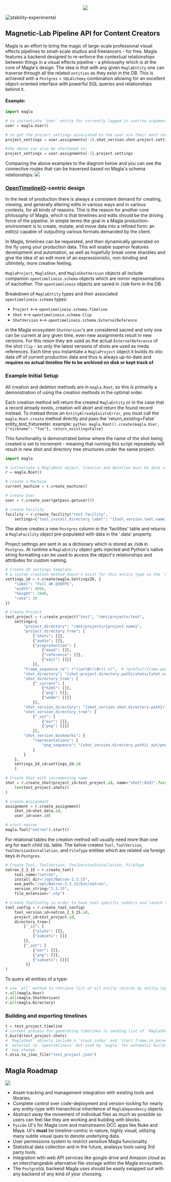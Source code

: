 <p align="center">
  <img src="media/magla_banner.png">
</p>

![stability-experimental](https://img.shields.io/badge/stability-experimental-orange.svg)

## Magnetic-Lab Pipeline API for Content Creators

Magla is an effort to bring the magic of large-scale professional visual effects pipelines to small-scale studios and freelancers - for free. Magla features a backend designed to re-enforce the contextual relationships between things in a visual effects pipeline - a philosophy which is at the core of Magla's design. The idea is that with any given `MaglaEntity` one can traverse through all the related `entities` as they exist in the DB. This is achieved with a `Postgres` + `SQLAlchemy` combination allowing for an excellent object-oriented interface with powerful SQL queries and relationships behind it.

#### Example:
```python
import magla

# to instantiate `User` entity for currently logged in user(no argument is needed, user's name is used):
user = magla.User()

# to get the project settings associated to the user via their most recent assignment:
project_settings = user.assignments[-1].shot_version.shot.project.settings

#the above can also be shortened to:
project_settings = user.assignments[-1].project.settings
```
Comparing the above examples to the diagrom below and you can see the connective routes that can be traversed based on Magla's schema relationships:
<img src="media/ERD.png">

### [OpenTimelineIO](https://github.com/PixarAnimationStudios/OpenTimelineIO)-centric design
In the heat of production there is always a consistent demand for creating, viewing, and generally altering edits in various ways and in various contexts, for all kinds of reasons. This is the reason for another core philosophy of Magla, which is that timelines and edits should be the driving force of the pipeline. In simple terms the goal in a Magla production-environment is to create, mutate, and move data into a refined form: an edit(s) capable of outputting various formats demanded by the client.

In Magla, timelines can be requested, and then dynamically generated on the fly using your production data. This will enable superior features development and automation, as well as hopefully break some shackles and give the idea of an edit more of an expressionistic, non-binding and ultimitely, more creative feeling. 

`MaglaProject`, `MaglaShot`, and `MaglaShotVersion` objects all include companion `opentimelineio.schema` objects which are mirror representations of eachother. The `opentimelineio` objects are saved in `JSON` form in the DB.

Breakdown of `MaglaEntity` types and their associated `opentimelineio.schema` types:
- `Project` <--> `opentimelineio.schema.Timeline`
- `Shot` <--> `opentimelineio.schema.Clip`
- `ShotVersion` <--> `opentimelineio.schema.ExternalReference`

in the Magla ecosystem `ShotVersion`'s are considered sacred and only one can be current at any given time, even new assignments result in new versions. For this reson they are used as the actual `ExternalReference` of the shot `Clip` -  so only the latest versions of shots are used as meda references. Each time you instantiate a `MaglaProject` object it builds its otio data off of current production data and thus is always up-to-date and **requires no actual timeline file to  be archived on disk or kept track of**.

### Example Initial Setup
All creation and deletion methods are in `magla.Root`, so this is primarily a demonstration of
using the creation methods in the optimal order.

Each creation method will return the created `MaglaEntity` or in the case that a record already
exists, creation will abort and return the found record instead. To instead throw an
`EntityAlreadyExistsError`, you must call the `magla.Root.create` method directly and pass the
'return_existing=False` entity_test_fixtureeter.
    example:
    ```python
    magla.Root().create(magla.User, {"nickname": "foo"}, return_existing=False)
    ```

This functionality is demonstrated below where the name of the shot being created is set to
increment - meaning that running this script repeatedly will result in new shot and directory
tree structures under the same project.

```python
import magla

# instantiate a MaglaRoot object. Creation and deletion must be done via the MaglaRoot class.
r = magla.Root()

# create a Machine
current_machine = r.create_machine()

# create User
user = r.create_user(getpass.getuser())

# create Facility
facility = r.create_facility("test_facility",
	settings={"tool_install_directory_label": "{tool_version.tool.name}_{tool_version.string}"})
```
The above creates a new `Postgres` column in the 'facilities' table and returns a `MaglaFacility` object pre-populated with data in the '<MaglaEntity>.data' property.

Project settings are sent in as a dictionary which is stored as `JSON` in `Postgres`. At runtime a `MaglaEntity` object gets injected and Python's native string formatting can be used to access the object's relationships and attributes for custom naming.
```python
# Create 2D settings template
# a custom creation method doesn't exist for this entity type so the 'create' method is used directly.
settings_2d = r.create(magla.Settings2D, {
    "label": "Full 4K @30FPS",
    "width": 4096,
    "height": 2048,
    "rate": 30
})

# Create Project
test_project = r.create_project("test", "/mnt/projects/test",
    settings={
        "project_directory": "/mnt/projects/{project.name}",
        "project_directory_tree": [
            {"shots": []},
            {"audio": []},
            {"preproduction": [
                {"mood": []},
                {"reference": []},
                {"edit": []}]
            }],
        "frame_sequence_re": r"(\w+\W)(\#+)(.+)",  # (prefix)(frame-padding)(suffix)
        "shot_directory": "{shot.project.directory.path}/shots/{shot.name}",
        "shot_directory_tree": [
            {"_current": [
                {"h265": []},
                {"png": []},
                {"webm": []}]
            }],
        "shot_version_directory": "{shot_version.shot.directory.path}/{shot_version.num}",
        "shot_version_directory_tree": [
            {"_out": [
                {"exr": []},
                {"png": []}]
            }],
        "shot_version_bookmarks": {
            "representations": {
                "png_sequence": "{shot_version.directory.path}/_out/png/{shot_version.full_name}.####.png"
            }
        }
    },
    settings_2d_id=settings_2d.id
    )

# Create Shot with incrementing name
shot = r.create_shot(project_id=test_project.id, name="shot{:02d}".format(
    len(test_project.shots))
)

# create Assignment
assignment = r.create_assignment(
	shot_id=shot.data.id,
	user_id=user.id)

# start natron
magla.Tool("natron").start()
```

For relational tables the creation method will usually need more than one arg for each child `SQL` table.
The below creates `Tool`, `ToolVersion`, `ToolVersionInstallation`, and `FileType` entities which are related via foreign keys in `Postgres`.
```python
# Create Tool, ToolVersion, ToolVersionInstallation, FileType
natron_2_3_15 = r.create_tool(
    tool_name="natron",
    install_dir="/opt/Natron-2.3.15",
    exe_path="/opt/Natron-2.3.15/bin/natron",
    version_string="2.3.15",
    file_extension=".ntp")

# Create ToolConfig in order to have tool-specific subdirs and launch settings
tool_config = r.create_tool_config(
    tool_version_id=natron_2_3_15.id,
    project_id=test_project.id,
    directory_tree=[
        {"_in": [
            {"plate": []},
            {"subsets": []}
        ]},
        {"_out": [
            {"exr": []},
            {"png": []},
            {"subsets": []}]
         }]
)
```

To query all entities of a type:
```python
# use `all` method to retrieve list of all entity records by entity type.
r.all(magla.User)
r.all(magla.ShotVersion)
r.all(magla.Directory)
```
### Building and exporting timelines
```python
t = test_project.timeline
# current process for generating timelines is sending list of `MaglaShot` objects to `build` method
t.build(test_project.shots)
# `MaglaShot` objects include a 'track_index' and 'start_frame_in_parent' property which are
#  external to `opentimlineio` but used by `magla` for automatic building. This implementation
#  may change.
t.otio.to_json_file("test_project.json")
```

## Magla Roadmap
<p>
<img src="media/magla.png">
</p>

- Asset-tracking and management integration with existing tools and libraries.
- Complete control over code-deployment and version-locking for nearly any entity-type with hierarchical inheritence of `MaglaDependency` objects. 
- Abstract away the movement of individual files as much as possible so users can feel like they are working and building with blocks.
- `Pyside` UI's for Magla core and mainstreamn DCC apps like Nuke and Maya. UI's **must** be timeline-centric in nature, highly visual, utilizing many subtle visual ques to denote underlying data.
- User permissions system to restrict sensitive Magla funcionality.
- Statistical data collection and in the future, analasys tools using 3rd party tools.
- Integration with web API services like google drive and Amazon cloud as an interchangeable alternative file-storage within the Magla ecosystem.
- The `PostgreSQL` backend Magla uses should be easily swapped out with any backend of any kind of your choosing.

